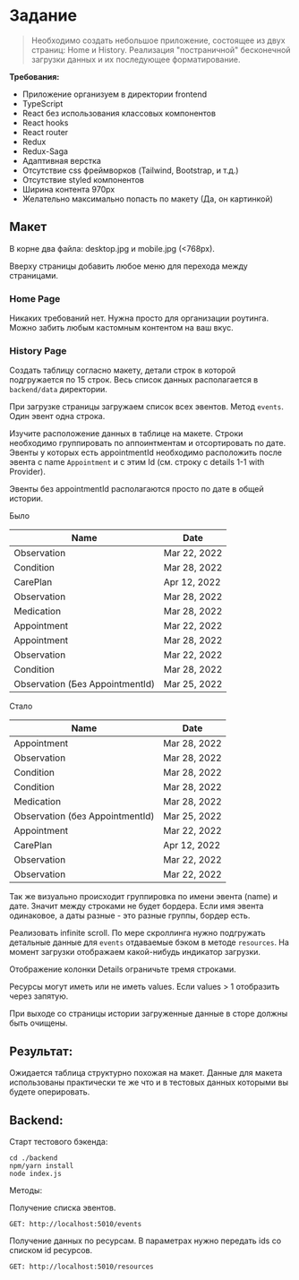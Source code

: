 # Задание

> Необходимо создать небольшое приложение, состоящее из двух страниц: Home и History. Реализация "постраничной" бесконечной загрузки данных и их последующее форматирование.

**Требования:**

- Приложение организуем в директории frontend
- TypeScript
- React без использования классовых компонентов
- React hooks
- React router
- Redux
- Redux-Saga
- Адаптивная верстка
- Отсутствие css фреймворков (Tailwind, Bootstrap, и т.д.)
- Отсутствие styled компонентов
- Ширина контента 970px
- Желательно максимально попасть по макету (Да, он картинкой)

## Макет

В корне два файла: desktop.jpg и mobile.jpg (<768px).

Вверху страницы добавить любое меню для перехода между страницами.

### Home Page

Никаких требований нет. Нужна просто для организации роутинга. Можно забить любым кастомным контентом на ваш вкус.

### History Page

Создать таблицу согласно макету, детали строк в которой подгружается по 15 строк. Весь список данных располагается в `backend/data` директории.

При загрузке страницы загружаем список всех эвентов. Метод `events`. Один эвент одна строка.

Изучите расположение данных в таблице на макете. Строки необходимо группировать по аппоинтментам и отсортировать по дате. Эвенты у которых есть appointmentId необходимо расположить после эвента с name `Appointment` и с этим Id (см. строку с details 1-1 with Provider).

Эвенты без appointmentId располагаются просто по дате в общей истории.

Было

| Name                              | Date           |
|-------------	                    |--------------	 |
| Observation                       | Mar 22, 2022   |
| Condition                         | Mar 28, 2022   |
| CarePlan                          | Apr 12, 2022   |
| Observation                       | Mar 28, 2022   |
| Medication                        | Mar 28, 2022   |
| Appointment                       | Mar 22, 2022   |
| Appointment                       | Mar 28, 2022   |
| Observation                       | Mar 22, 2022   |
| Condition                         | Mar 28, 2022   |
| Observation (Без AppointmentId)   | Mar 25, 2022   |

Стало

| Name                              | Date           |
|-------------	                    |--------------	 |
| Appointment                       | Mar 28, 2022   |
| Observation                       | Mar 28, 2022   |
| Condition                         | Mar 28, 2022   |
| Condition                         | Mar 28, 2022   |
| Medication                        | Mar 28, 2022   |
| Observation (без AppointmentId)   | Mar 25, 2022   |
| Appointment                       | Mar 22, 2022   |
| CarePlan                          | Apr 12, 2022   |
| Observation                       | Mar 22, 2022   |
| Observation                       | Mar 22, 2022   |

Так же визуально происходит группировка по имени эвента (name) и дате. Значит между строками не будет бордера. Если имя эвента одинаковое, а даты разные - это разные группы, бордер есть.

Реализовать infinite scroll. По мере скроллинга нужно подгружать детальные данные для `events` отдаваемые бэком в методе `resources`. На момент загрузки отображаем какой-нибудь индикатор загрузки.

Отображение колонки Details ограничьте тремя строками.

Ресурсы могут иметь или не иметь values. Если values > 1 отобразить через запятую.

При выходе со страницы истории загруженные данные в сторе должны быть очищены.

## Результат:
Ожидается таблица структурно похожая на макет. Данные для макета использованы практически те же что и в тестовых данных которыми вы будете оперировать.

## Backend:

Старт тестового бэкенда:

```
cd ./backend
npm/yarn install
node index.js
```

Методы:

Получение списка эвентов.

```
GET: http://localhost:5010/events
```

Получение данных по ресурсам. В параметрах нужно передать ids со списком id ресурсов.

```
GET: http://localhost:5010/resources
```